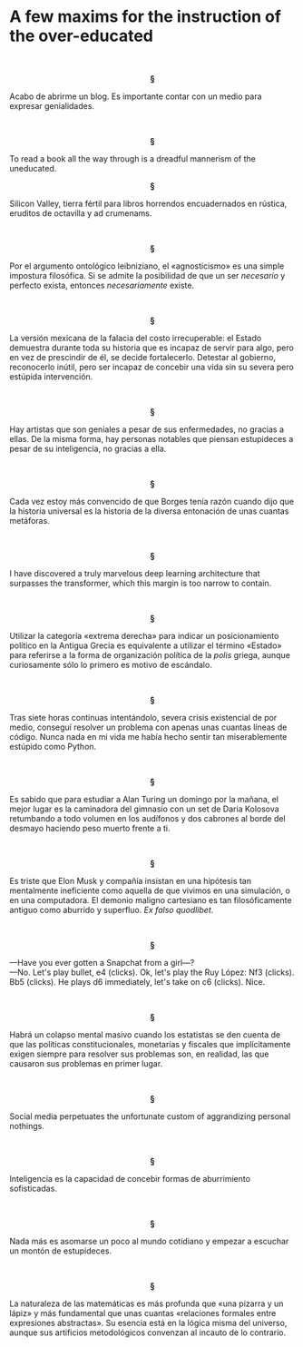 # A few maxims for the instruction of the over-educated

<br>
<p align="center"> <b>
§
</b>
</p>

Acabo de abrirme un blog. Es importante contar con un medio para expresar genialidades.

<br>
<p align="center"> <b>
§
</b>
</p>

To read a book all the way through is a dreadful mannerism of the uneducated.

<p align="center"> <b>
§
</b>
</p>

Silicon Valley, tierra fértil para libros horrendos encuadernados en rústica, eruditos de octavilla y ad crumenams.

<br>
<p align="center"> <b>
§
</b>
</p>

Por el argumento ontológico leibniziano, el «agnosticismo» es una simple impostura filosófica. Si se admite la posibilidad de que un ser *necesario* y perfecto exista, entonces *necesariamente* existe.

<br>
<p align="center"> <b>
§
</b>
</p>

La versión mexicana de la falacia del costo irrecuperable: el Estado demuestra durante toda su historia que es incapaz de servir para algo, pero en vez de prescindir de él, se decide fortalecerlo. Detestar al gobierno, reconocerlo inútil, pero ser incapaz de concebir una vida sin su severa pero estúpida intervención.

<br>
<p align="center"> <b>
§
</b>
</p>

Hay artistas que son geniales a pesar de sus enfermedades, no gracias a ellas. De la misma forma, hay personas notables que piensan estupideces a pesar de su inteligencia, no gracias a ella.

<br>
<p align="center"> <b>
§
</b>
</p>

Cada vez estoy más convencido de que Borges tenía razón cuando dijo que la historia universal es la historia de la diversa entonación de unas cuantas metáforas.

<br>
<p align="center"> <b>
§
</b>
</p>

I have discovered a truly marvelous deep learning architecture that surpasses the transformer, which this margin is too narrow to contain.

<br>
<p align="center"> <b>
§
</b>
</p>

Utilizar la categoría «extrema derecha» para indicar un posicionamiento político en la Antigua Grecia es equivalente a utilizar el término «Estado» para referirse a la forma de organización política de la *polis* griega, aunque curiosamente sólo lo primero es motivo de escándalo.

<br>
<p align="center"> <b>
§
</b>
</p>

Tras siete horas continuas intentándolo, severa crisis existencial de por medio, conseguí resolver un problema con apenas unas cuantas líneas de código. Nunca nada en mi vida me había hecho sentir tan miserablemente estúpido como Python.

<br>
<p align="center"> <b>
§
</b>
</p>

Es sabido que para estudiar a Alan Turing un domingo por la mañana, el mejor lugar es la caminadora del gimnasio con un set de Daria Kolosova retumbando a todo volumen en los audífonos y dos cabrones al borde del desmayo haciendo peso muerto frente a ti.

<br>
<p align="center"> <b>
§
</b>
</p>

Es triste que Elon Musk y compañía insistan en una hipótesis tan mentalmente ineficiente como aquella de que vivimos en una simulación, o en una computadora. El demonio maligno cartesiano es tan filosóficamente antiguo como aburrido y superfluo. *Ex falso quodlibet*.

<br>
<p align="center"> <b>
§
</b>
</p>

—Have you ever gotten a Snapchat from a girl—? <br>
—No. Let's play bullet, e4 (clicks). Ok, let's play the Ruy López: Nf3 (clicks). Bb5 (clicks). He plays d6 immediately, let's take on c6 (clicks). Nice.

<br>
<p align="center"> <b>
§
</b>
</p>

Habrá un colapso mental masivo cuando los estatistas se den cuenta de que las políticas constitucionales, monetarias y fiscales que implícitamente exigen siempre para resolver sus problemas son, en realidad, las que causaron sus problemas en primer lugar.

<br>
<p align="center"> <b>
§
</b>
</p>

Social media perpetuates the unfortunate custom of aggrandizing personal nothings.

<br>
<p align="center"> <b>
§
</b>
</p>

Inteligencia es la capacidad de concebir formas de aburrimiento sofisticadas.

<br>
<p align="center"> <b>
§
</b>
</p>

Nada más es asomarse un poco al mundo cotidiano y empezar a escuchar un montón de estupideces.

<br>
<p align="center"> <b>
§
</b>
</p>

La naturaleza de las matemáticas es más profunda que «una pizarra y un lápiz» y más fundamental que unas cuantas «relaciones formales entre expresiones abstractas». Su esencia está en la lógica misma del universo, aunque sus artificios metodológicos convenzan al incauto de lo contrario.